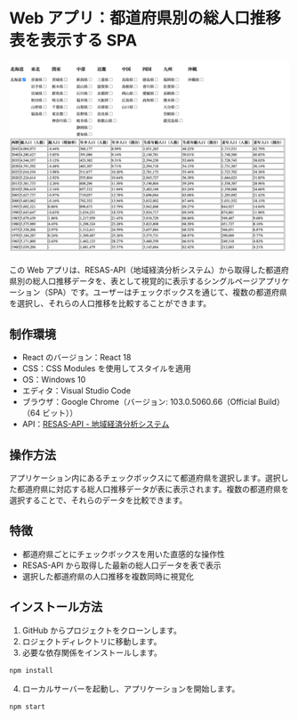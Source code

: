 # Web アプリ：都道府県別の総人口推移表を表示する SPA

![App Image](./tpoputransgraphforeachpref/images/appImage.png)

この Web アプリは、RESAS-API（地域経済分析システム）から取得した都道府県別の総人口推移データを、表として視覚的に表示するシングルページアプリケーション（SPA）です。ユーザーはチェックボックスを通じて、複数の都道府県を選択し、それらの人口推移を比較することができます。

## 制作環境

- React のバージョン：React 18
- CSS：CSS Modules を使用してスタイルを適用
- OS：Windows 10
- エディタ：Visual Studio Code
- ブラウザ：Google Chrome（バージョン: 103.0.5060.66（Official Build） （64 ビット））
- API：[RESAS-API - 地域経済分析システム](https://opendata.resas-portal.go.jp/)

## 操作方法

アプリケーション内にあるチェックボックスにて都道府県を選択します。選択した都道府県に対応する総人口推移データが表に表示されます。複数の都道府県を選択することで、それらのデータを比較できます。

## 特徴

- 都道府県ごとにチェックボックスを用いた直感的な操作性
- RESAS-API から取得した最新の総人口データを表で表示
- 選択した都道府県の人口推移を複数同時に視覚化

## インストール方法

1. GitHub からプロジェクトをクローンします。
2. ロジェクトディレクトリに移動します。
3. 必要な依存関係をインストールします。

```bash
npm install
```

4. ローカルサーバーを起動し、アプリケーションを開始します。

```bash
npm start
```

